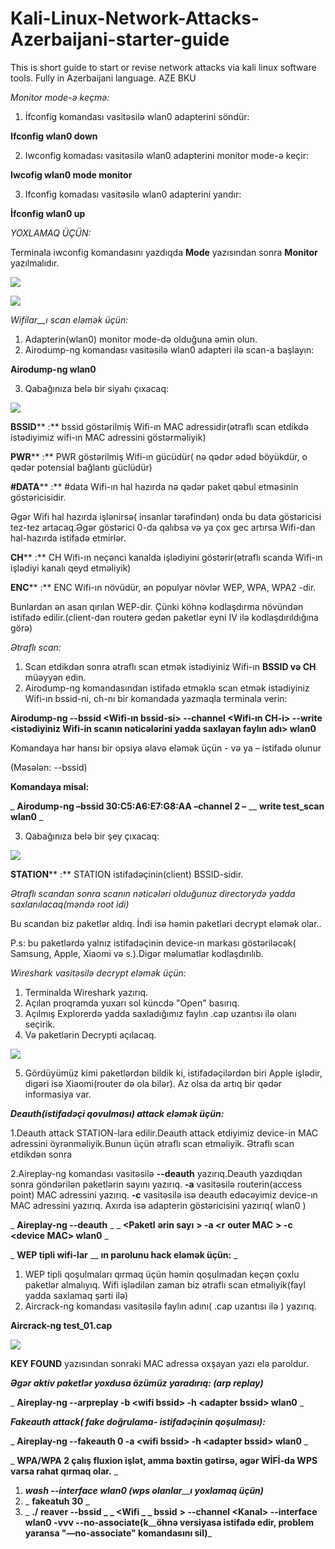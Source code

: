 # Kali-Linux-Network-Attacks-Azerbaijani-starter-guide
This is short guide to start or revise network attacks via kali linux software tools. Fully in Azerbaijani language. AZE BKU



_Monitor mode-ə keçmə:_

1. İfconfig komandası vasitəsilə wlan0 adapterini söndür:

**Ifconfig wlan0 down**

2. Iwconfig komadası vasitəsilə wlan0 adapterini monitor mode-ə keçir:

**Iwcofig wlan0 mode monitor**

3. Ifconfig komadası vasitəsilə wlan0 adapterini yandır:

**İfconfig wlan0 up**

_YOXLAMAQ ÜÇÜN:_

Terminala iwconfig komandasını yazdıqda **Mode** yazısından sonra **Monitor** yazılmalıdır.

![]("https://raw.githubusercontent.com/ulvial1ev/Kali-Linux-Network-Attacks-Azerbaijani-starter-guide/main/Picture1.png")

![](RackMultipart20230111-1-l4ew98_html_6c3af8d47dcfbdbe.png)

_Wifilar__ı scan eləmək üçün:_

1. Adapterin(wlan0) monitor mode-də olduğuna əmin olun.
2. Airodump-ng komandası vasitəsilə wlan0 adapteri ilə scan-a başlayın:

**Airodump-ng wlan0**

3. Qabağınıza belə bir siyahı çıxacaq:

![]("https://raw.githubusercontent.com/ulvial1ev/Kali-Linux-Network-Attacks-Azerbaijani-starter-guide/main/Picture2.png")

**BSSID**** :** bssid göstərilmiş Wifi-ın MAC adressidir(ətraflı scan etdikdə istədiyimiz wifi-ın MAC adressini göstərməliyik)

**PWR**** :** PWR göstərilmiş Wifi-ın gücüdür( nə qədər ədəd böyükdür, o qədər potensial bağlantı güclüdür)

**#DATA**** :** #data Wifi-ın hal hazırda nə qədər paket qəbul etməsinin göstəricisidir.

Əgər Wifi hal hazırda işlənirsə( insanlar tərəfindən) onda bu data göstəricisi tez-tez artacaq.Əgər göstərici 0-da qalıbsa və ya çox gec artırsa Wifi-dan hal-hazırda istifadə etmirlər.

**CH**** :** CH Wifi-ın neçənci kanalda işlədiyini göstərir(ətraflı scanda Wifi-ın işlədiyi kanalı qeyd etməliyik)

**ENC**** :** ENC Wifi-ın növüdür, ən populyar növlər WEP, WPA, WPA2 -dir.

Bunlardan ən asan qırılan WEP-dir. Çünki köhnə kodlaşdırma növündən istifadə edilir.(client-dən routerə gedən paketlər eyni IV ilə kodlaşdırıldığına görə)

_Ətraflı scan:_

1. Scan etdikdən sonra ətraflı scan etmək istədiyiniz Wifi-ın **BSSID və CH** müəyyən edin.
2. Airodump-ng komandasından istifadə etməklə scan etmək istədiyiniz Wifi-ın bssid-ni, ch-nı bir komandada yazmaqla terminala verin:

**Airodump-ng --bssid \<Wifi-ın bssid-si\> --channel \<Wifi-ın CH-i\> --write \<istədiyiniz Wifi-in scanın nəticələrini yadda saxlayan faylın adı\> wlan0**

Komandaya hər hansı bir opsiya əlavə eləmək üçün - və ya – istifadə olunur

(Məsələn: --bssid)

**Komandaya misal:**

_ **Airodump-ng –bssid 30:C5:A6:E7:G8:AA –channel 2 –** __ **write test\_scan wlan0** _

3. Qabağınıza belə bir şey çıxacaq:


![]("https://raw.githubusercontent.com/ulvial1ev/Kali-Linux-Network-Attacks-Azerbaijani-starter-guide/main/Picture3.png")

**STATION**** :** STATION istifadəçinin(client) BSSID-sidir.

_Ətraflı scandan sonra scanın nəticələri olduğunuz directorydə yadda saxlanılacaq(məndə root idi)_

Bu scandan biz paketlər aldıq. İndi isə həmin paketləri decrypt eləmək olar..

P.s: bu paketlərdə yalnız istifadəçinin device-ın markası göstəriləcək( Samsung, Apple, Xiaomi və s.).Digər məlumatlar kodlaşdırılıb.

_Wireshark vasitəsilə decrypt eləmək üçün:_

1. Terminalda Wireshark yazırıq.
2. Açılan proqramda yuxarı sol küncdə "Open" basırıq.
3. Açılmış Explorerdə yadda saxladığımız faylın .cap uzantısı ilə olanı seçirik.
4. Və paketlərin Decrypti açılacaq.

![]("https://raw.githubusercontent.com/ulvial1ev/Kali-Linux-Network-Attacks-Azerbaijani-starter-guide/main/Picture4.png")

5. Gördüyümüz kimi paketlərdən bildik ki, istifadəçilərdən biri Apple işlədir, digəri isə Xiaomi(router də ola bilər). Az olsa da artıq bir qədər informasiya var.

_**Deauth(istifadəçi qovulması) attack eləmək üçün:**_

1.Deauth attack STATION-lara edilir.Deauth attack etdiyimiz device-in MAC adressini öyrənməliyik.Bunun üçün ətraflı scan etməliyik. Ətraflı scan etdikdən sonra

2.Aireplay-ng komandası vasitəsilə **--deauth** yazırıq.Deauth yazdıqdan sonra göndərilən paketlərin sayını yazırıq. **-a** vasitəsilə routerin(access point) MAC adressini yazırıq. **-c** vasitəsilə isə deauth edəcəyimiz device-ın MAC adressini yazırıq. Axırda isə adapterin göstəricisini yazırıq( wlan0 )

_ **Aireplay-ng --deauth** _ _ **\<Paketl** __**ərin sayı**__ **\> -a \<r** __**outer MAC**__ **\> -c \<device MAC\> wlan0** _

_ **WEP tipli wifi-lar** __ **ın parolunu hack eləmək üçün:** _

1. WEP tipli qoşulmaları qırmaq üçün həmin qoşulmadan keçən çoxlu paketlər almalıyıq. Wifi işlədilən zaman biz ətraflı scan etməliyik(fayl yadda saxlamaq şərti ilə)
2. Aircrack-ng komandası vasitəsilə faylın adını( .cap uzantısı ilə ) yazırıq.

**Aircrack-ng test\_01.cap**

![]("https://raw.githubusercontent.com/ulvial1ev/Kali-Linux-Network-Attacks-Azerbaijani-starter-guide/main/Picture5.png")

**KEY FOUND** yazısından sonraki MAC adressə oxşayan yazı elə paroldur.

_**Əgər aktiv paketlər yoxdusa özümüz yaradırıq: (arp replay)**_

_ **Aireplay-ng --arpreplay -b \<wifi bssid\> -h \<adapter bssid\> wlan0** _

_**Fakeauth attack( fake doğrulama- istifadəçinin qoşulması):**_

_ **Aireplay-ng --fakeauth 0 -a \<wifi bssid\> -h \<adapter bssid\> wlan0** _

_ **WPA/WPA 2 çalış fluxion işlət, amma bəxtin gətirsə, əgər WİFİ-da WPS varsa rahat qırmaq olar.** _

1. _**wash --interface wlan0 (wps olanlar**__**ı yoxlamaq üçün)**_
2. _ **fakeatuh 30** _
3. _ **./** __**reaver --bssid** _ _ **\<Wifi** _ _ **bssid**__ **\> --channel \<Kanal\> --interface wlan0 -vvv --no-associate(k**__**öhnə versiyasa istifadə edir, problem yaransa "—no-associate" komandasını sil)**_
